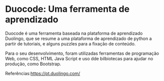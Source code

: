# Duocode: Uma ferramenta de aprendizado

Duocode é uma ferramenta baseada na plataforma de aprendizado Duolingo, que se resume a uma plataforma de aprendizado de python
a partir de tutoriais, e alguns puzzles para a fixação de conteúdo.

Para o seu desenvolvimento, foram utilizadas ferramentas de programação Web, como CSS, HTML Java Script e uso dde bilbiotecas para ajudar no produção, como Bootstrap.

Referências:https://pt.duolingo.com/
